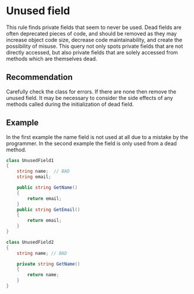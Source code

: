 # Unused field
This rule finds private fields that seem to never be used. Dead fields are often deprecated pieces of code, and should be removed as they may increase object code size, decrease code maintainability, and create the possibility of misuse. This query not only spots private fields that are not directly accessed, but also private fields that are solely accessed from methods which are themselves dead.


## Recommendation
Carefully check the class for errors. If there are none then remove the unused field. It may be necessary to consider the side effects of any methods called during the initialization of dead field.


## Example
In the first example the name field is not used at all due to a mistake by the programmer. In the second example the field is only used from a dead method.


```csharp
class UnusedField1
{
    string name;  // BAD
    string email;

    public string GetName()
    {
        return email;
    }
    public string GetEmail()
    {
        return email;
    }
}

class UnusedField2
{
    string name; // BAD

    private string GetName()
    {
        return name;
    }
}

```
